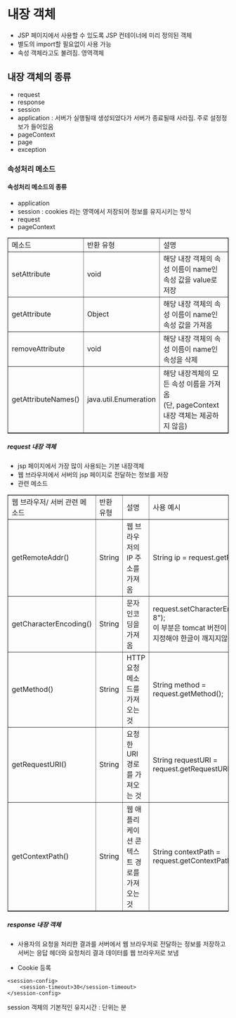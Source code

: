 # 내장 객체
- JSP 페이지에서 사용할 수 있도록 JSP 컨테이너에 미리 정의된 객체
- 별도의 import할 필요없이 사용 가능
- 속성 객체라고도 불려짐. 영역객체

## 내장 객체의 종류
- request
- response
- session
- application : 서버가 실행될때 생성되었다가 서버가 종료될때 사라짐. 주로 설정정보가 들어있음
- pageContext
- page
- exception

### 속성처리 메소드
#### 속성처리 메소드의 종류
- application
- session : cookies 라는 영역에서 저장되어 정보를 유지시키는 방식
- request
- pageContext
<table border="1">
    <tr>
        <td>메소드</td>
        <td>반환 유형</td>
        <td>설명</td>
    </tr>
    <tr>
        <td>setAttribute</td>
        <td>void</td>
        <td>해당 내장 객체의 속성 이름이 name인 속성 값을 value로 저장</td>
    </tr>
    <tr>
        <td>getAttribute</td>
        <td>Object</td>
        <td>해당 내장 객체의 속성 이름이 name인 속성 값을 가져옴</td>
    </tr>
    <tr>
        <td>removeAttribute</td>
        <td>void</td>
        <td>해당 내장 객체의 속성 이름이 name인 속성을 삭제</td>
    </tr>
    <tr>
        <td>getAttributeNames()</td>
        <td>java.util.Enumeration</td>
        <td>해당 내장겍체의 모든 속성 이름을 가져옴<br/>(단, pageContext 내장 객체는 제공하지 않음)</td>
    </tr>
</table>

##### request 내장 객체
- jsp 페이지에서 가장 많이 사용되는 기본 내장객체
- 웹 브라우저에서 서버의 jsp 페이지로 전달하는 정보를 저장
- 관련 메소드
<table border="1">
    <tr>
        <td>웹 브라우저/ 서버 관련 메소드</td>
        <td>반환 유형</td>
        <td>설명</td>
        <td>사용 예시</td>
    </tr>
    <tr>
        <td>getRemoteAddr()</td>
        <td>String</td>
        <td>웹 브라우저의 IP 주소를 가져옴</td>
        <td>String ip = request.getRemoteAddr();</td>
    </tr>
    <tr>
        <td>getCharacterEncoding()</td>
        <td>String</td>
        <td>문자 인코딩을 가져옴</td>
        <td>request.setCharacterEncoding("UTF-8");<br/>이 부분은 tomcat 버전이 10이하면 무조건 지정해야 한글이 깨지지않음</td>
    </tr>
    <tr>
        <td>getMethod()</td>
        <td>String</td>
        <td>HTTP 요청 메소드를 가져오는 것</td>
        <td>String method = request.getMethod();</td>
    </tr>
    <tr>
        <td>getRequestURI()</td>
        <td>String</td>
        <td>요청한 URI 경로를 가져오는 것</td>
        <td>String requestURI = request.getRequestURI();</td>
    </tr>
    <tr>
        <td>getContextPath()</td>
        <td>String</td>
        <td>웹 애플리케이션 콘텍스트 경로를 가져오는 것</td>
        <td>String contextPath = request.getContextPath();</td>
    </tr>
</table>

##### response 내장 객체
- 사용자의 요청을 처리한 결과를 서버에서 웹 브라우저로 전달하는 정보를 저장하고 서버는 응답 헤더와 요청처리 결과 데이터를 웹 브라우저로 보냄

- Cookie 등록
<!-- ==================== Default Session Configuration ================= -->
    <session-config>
        <session-timeout>30</session-timeout>
    </session-config>

session 객체의 기본적인 유지시간 : 단위는 분

